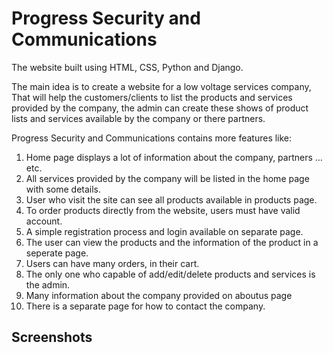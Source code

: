 # Progress Security and Communications

The website built using HTML, CSS, Python and Django.

The main idea is to create a website for a low voltage services company, 
That will help the customers/clients to list the products and services provided by the company, 
the admin can create these shows of product lists and services available by the company or there partners.

Progress Security and Communications contains more features like:
1. Home page displays a lot of information about the company, partners …etc.
2. All services provided by the company will be listed in the home page with some details.
3. User who visit the site can see all products available in products page.
4. To order products directly from the website, users must have valid account.
5. A simple registration process and login available on separate page.
6. The user can view the products and the information of the product in a seperate page.
7. Users can have many orders, in their cart.
8. The only one who capable of add/edit/delete products and services is the admin.
9. Many information about the company provided on aboutus page
10. There is a separate page for how to contact the company. 

## Screenshots
